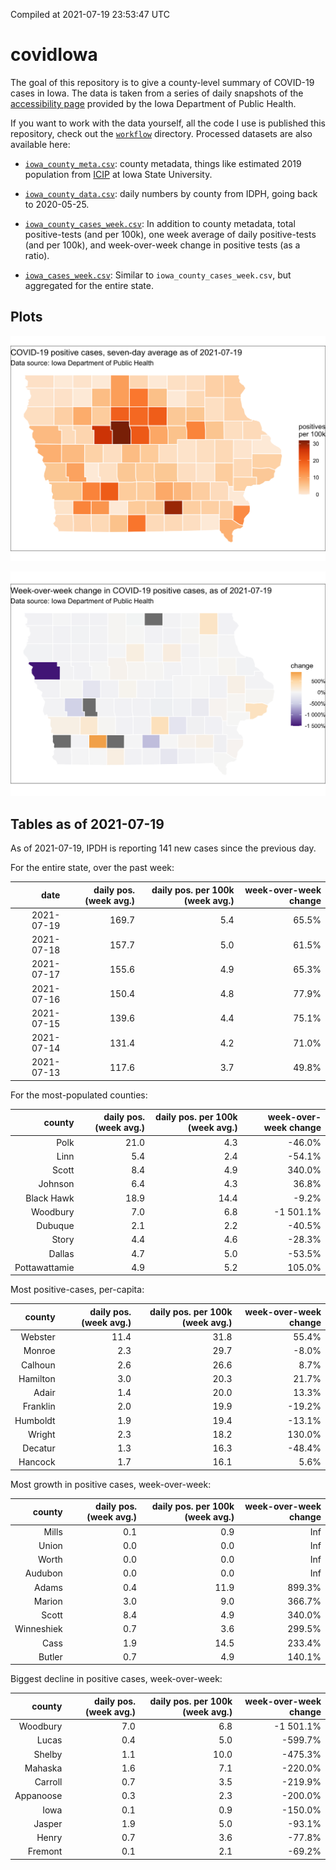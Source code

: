 Compiled at 2021-07-19 23:53:47 UTC

<!-- README.md is generated from README.Rmd. Please edit that file -->

# covidIowa

<!-- badges: start -->

<!-- badges: end -->

The goal of this repository is to give a county-level summary of
COVID-19 cases in Iowa. The data is taken from a series of daily
snapshots of the [accessibility
page](https://coronavirus.iowa.gov/pages/access) provided by the Iowa
Department of Public Health.

If you want to work with the data yourself, all the code I use is
published this repository, check out the [`workflow`](workflow)
directory. Processed datasets are also available here:

  - [`iowa_county_meta.csv`](https://raw.githubusercontent.com/ijlyttle/covidIowa/master/workflow/data/99-publish/iowa_county_meta.csv):
    county metadata, things like estimated 2019 population from
    [ICIP](https://www.icip.iastate.edu/tables/population/counties-estimates)
    at Iowa State University.

  - [`iowa_county_data.csv`](https://raw.githubusercontent.com/ijlyttle/covidIowa/master/workflow/data/99-publish/iowa_county_data.csv):
    daily numbers by county from IDPH, going back to 2020-05-25.

  - [`iowa_county_cases_week.csv`](https://raw.githubusercontent.com/ijlyttle/covidIowa/master/workflow/data/99-publish/iowa_county_data.csv):
    In addition to county metadata, total positive-tests (and per 100k),
    one week average of daily positive-tests (and per 100k), and
    week-over-week change in positive tests (as a ratio).

  - [`iowa_cases_week.csv`](https://raw.githubusercontent.com/ijlyttle/covidIowa/master/workflow/data/99-publish/iowa_cases_week.csv):
    Similar to `iowa_county_cases_week.csv`, but aggregated for the
    entire state.

## Plots

![](workflow/data/99-publish/iowa_cases.png)

![](workflow/data/99-publish/iowa_change.png)

## Tables as of 2021-07-19

As of 2021-07-19, IPDH is reporting 141 new cases since the previous
day.

For the entire state, over the past week:

|       date | daily pos. (week avg.) | daily pos. per 100k (week avg.) | week-over-week change |
| ---------: | ---------------------: | ------------------------------: | --------------------: |
| 2021-07-19 |                  169.7 |                             5.4 |                 65.5% |
| 2021-07-18 |                  157.7 |                             5.0 |                 61.5% |
| 2021-07-17 |                  155.6 |                             4.9 |                 65.3% |
| 2021-07-16 |                  150.4 |                             4.8 |                 77.9% |
| 2021-07-15 |                  139.6 |                             4.4 |                 75.1% |
| 2021-07-14 |                  131.4 |                             4.2 |                 71.0% |
| 2021-07-13 |                  117.6 |                             3.7 |                 49.8% |

For the most-populated counties:

|        county | daily pos. (week avg.) | daily pos. per 100k (week avg.) | week-over-week change |
| ------------: | ---------------------: | ------------------------------: | --------------------: |
|          Polk |                   21.0 |                             4.3 |               \-46.0% |
|          Linn |                    5.4 |                             2.4 |               \-54.1% |
|         Scott |                    8.4 |                             4.9 |                340.0% |
|       Johnson |                    6.4 |                             4.3 |                 36.8% |
|    Black Hawk |                   18.9 |                            14.4 |                \-9.2% |
|      Woodbury |                    7.0 |                             6.8 |            \-1 501.1% |
|       Dubuque |                    2.1 |                             2.2 |               \-40.5% |
|         Story |                    4.4 |                             4.6 |               \-28.3% |
|        Dallas |                    4.7 |                             5.0 |               \-53.5% |
| Pottawattamie |                    4.9 |                             5.2 |                105.0% |

Most positive-cases, per-capita:

|   county | daily pos. (week avg.) | daily pos. per 100k (week avg.) | week-over-week change |
| -------: | ---------------------: | ------------------------------: | --------------------: |
|  Webster |                   11.4 |                            31.8 |                 55.4% |
|   Monroe |                    2.3 |                            29.7 |                \-8.0% |
|  Calhoun |                    2.6 |                            26.6 |                  8.7% |
| Hamilton |                    3.0 |                            20.3 |                 21.7% |
|    Adair |                    1.4 |                            20.0 |                 13.3% |
| Franklin |                    2.0 |                            19.9 |               \-19.2% |
| Humboldt |                    1.9 |                            19.4 |               \-13.1% |
|   Wright |                    2.3 |                            18.2 |                130.0% |
|  Decatur |                    1.3 |                            16.3 |               \-48.4% |
|  Hancock |                    1.7 |                            16.1 |                  5.6% |

Most growth in positive cases, week-over-week:

|     county | daily pos. (week avg.) | daily pos. per 100k (week avg.) | week-over-week change |
| ---------: | ---------------------: | ------------------------------: | --------------------: |
|      Mills |                    0.1 |                             0.9 |                   Inf |
|      Union |                    0.0 |                             0.0 |                   Inf |
|      Worth |                    0.0 |                             0.0 |                   Inf |
|    Audubon |                    0.0 |                             0.0 |                   Inf |
|      Adams |                    0.4 |                            11.9 |                899.3% |
|     Marion |                    3.0 |                             9.0 |                366.7% |
|      Scott |                    8.4 |                             4.9 |                340.0% |
| Winneshiek |                    0.7 |                             3.6 |                299.5% |
|       Cass |                    1.9 |                            14.5 |                233.4% |
|     Butler |                    0.7 |                             4.9 |                140.1% |

Biggest decline in positive cases, week-over-week:

|    county | daily pos. (week avg.) | daily pos. per 100k (week avg.) | week-over-week change |
| --------: | ---------------------: | ------------------------------: | --------------------: |
|  Woodbury |                    7.0 |                             6.8 |            \-1 501.1% |
|     Lucas |                    0.4 |                             5.0 |              \-599.7% |
|    Shelby |                    1.1 |                            10.0 |              \-475.3% |
|   Mahaska |                    1.6 |                             7.1 |              \-220.0% |
|   Carroll |                    0.7 |                             3.5 |              \-219.9% |
| Appanoose |                    0.3 |                             2.3 |              \-200.0% |
|      Iowa |                    0.1 |                             0.9 |              \-150.0% |
|    Jasper |                    1.9 |                             5.0 |               \-93.1% |
|     Henry |                    0.7 |                             3.6 |               \-77.8% |
|   Fremont |                    0.1 |                             2.1 |               \-69.2% |
